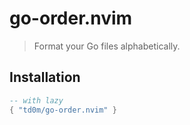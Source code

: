 # go-order.nvim

> Format your Go files alphabetically.

## Installation

```lua
-- with lazy
{ "td0m/go-order.nvim" }
```
